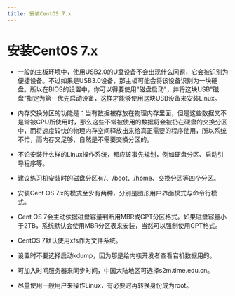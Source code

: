 ```yaml
---
title: 安装CentOS 7.x
---
```


# 安装CentOS 7.x

* 一般的主板环境中，使用USB2.0的U盘设备不会出现什么问题，它会被识别为便捷设备。不过如果是USB3.0设备，那主板可能会将该设备识别为一块硬盘。所以在BIOS的设置中，你可以得要使用"磁盘启动"，并将这块USB"磁盘"指定为第一优先启动设备，这样才能够使用这块USB设备来安装Linux。

* 内存交换分区的功能是：当有数据被存放在物理内存里面，但是这些数据又不是常被CPU所使用时，那么这些不常被使用的数据将会被扔在硬盘的交换分区中，而将速度较快的物理内存空间释放出来给真正需要的程序使用，所以系统不忙，而内存又足够，自然是不需要交换分区的。
* 不论安装什么样的Linux操作系统，都应该事先规划，例如硬盘分区、启动引导程序等。
* 建议练习机安装时的磁盘分区有/、/boot、/home、交换分区等四个分区。
* 安装Cent OS 7.x的模式至少有两种，分别是图形用户界面模式与命令行模式。
* Cent OS 7会主动依据磁盘容量判断用MBR或GPT分区格式。如果磁盘容量小于2TB，系统默认会使用MBR分区表来安装，当然可以强制使用GPT格式。
* CentOS 7默认使用xfs作为文件系统。
* 设置时不要选择启动kdump，因为那是给内核开发者查看宕机数据用的。
* 可加入时间服务器来同步时间，中国大陆地区可选择s2m.time.edu.cn。
* 尽量使用一般用户来操作Linux，有必要时再转换身份成为root。

